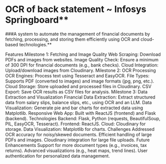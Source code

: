# OCR of back statement ~ Infosys Springboard**
###A system to automate the management of financial documents by fetching, processing, and storing them efficiently using OCR and cloud-based technologies.**

Features
Milestone 1: Fetching and Image Quality
Web Scraping: Download PDFs and images from websites.
Image Quality Check: Ensure a minimum of 300 DPI for financial documents (e.g., bank checks).
Cloud Integration: Upload/download images from Cloudinary.
Milestone 2: OCR Processing
OCR Engines: Process text using Tesseract and EasyOCR.
File Types: Supports PDF (converted to images) and image formats (jpg, png, etc.).
Cloud Storage: Store uploaded and processed files in Cloudinary.
CSV Export: Save OCR results as CSV files for analysis.
Milestone 3: Data Extraction and Visualization
Financial Data Extraction: Extract structured data from salary slips, balance slips, etc., using OCR and an LLM.
Data Visualization: Generate pie and bar charts for extracted data using Matplotlib.
Responsive Web App: Built with ReactJS (frontend) and Flask (backend).
Technologies
Backend: Flask, Python (requests, BeautifulSoup, PIL, EasyOCR, Tesseract).
Frontend: ReactJS.
Cloud: Cloudinary for storage.
Data Visualization: Matplotlib for charts.
Challenges Addressed
OCR accuracy for noisy/skewed documents.
Efficient handling of large PDFs and images.
Cloudinary integration for large file uploads.
Future Enhancements
Support for more document types (e.g., invoices, tax returns).
Advanced visualizations (e.g., heat maps, trend lines).
User authentication for personalized data management.
